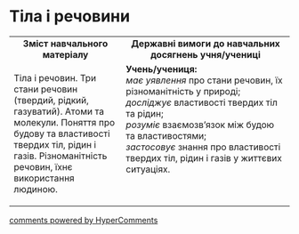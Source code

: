 <div id="hypercomments_widget" class="js-hypercomments-widget invisible"></div>

Тіла і речовини
=============================================

<table>
  <tr>
    <td width="40%" align="center"><b>Зміст навчального матеріалу<b></td>
    <td width="60%" align="center"><b>Державні вимоги до навчальних досягнень учня/учениці</b></td>
  </tr>
  <tr>
    <td width="40%" style="vertical-align:top !important;">
        <p>Тіла і речовин. Три стани речовин (твердий, рідкий, газуватий). Атоми та молекули. Поняття про будову та властивості твердих тіл, рідин і газів. Різноманітність речовин, їхнє використання людиною.</p>
      </td>
      <td width="60%" style="vertical-align:top !important;">
      <b>Учень/учениця:</b><br>
      <i>має уявлення</i> про стани речовин, їх різноманітність у природі;<br>
      <i>досліджує</i> властивості твердих тіл та рідин; <br>
      <i>розуміє</i> взаємозв’язок між будою та властивостями; <br>
      <i>застосовує</i> знання про властивості твердих тіл, рідин і газів у життєвих ситуаціях.
	</td>
  </tr>
</table>

<div class="js-hypercomments-container">
<a href="http://hypercomments.com" class="hc-link" title="comments widget">comments powered by HyperComments</a>
</div>